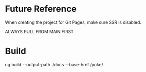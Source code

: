 # Future Reference

When creating the project for Git Pages, make sure SSR is disabled.

ALWAYS PULL FROM MAIN FIRST

# Build

ng build --output-path ./docs --base-href /poke/
